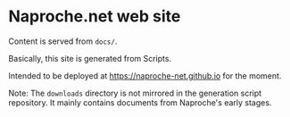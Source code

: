 # Naproche.net web site

Content is served from `docs/`.

Basically, this site is generated from Scripts.

Intended to be deployed at <https://naproche-net.github.io> for the moment.

Note: The `downloads` directory is not mirrored in the generation script repository. It mainly contains documents from Naproche's early stages.
